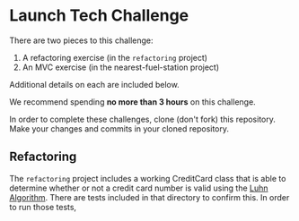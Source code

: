 # Launch Tech Challenge

There are two pieces to this challenge:

1. A refactoring exercise (in the `refactoring` project)
1. An MVC exercise (in the nearest-fuel-station project)

Additional details on each are included below.

We recommend spending **no more than 3 hours** on this challenge.

In order to complete these challenges, clone (don't fork) this repository. Make your changes and commits in your cloned repository.

## Refactoring

The `refactoring` project includes a working CreditCard class that is able to determine whether or not a credit card number is valid using the [Luhn Algorithm](https://en.wikipedia.org/wiki/Luhn_algorithm). There are tests included in that directory to confirm this. In order to run those tests,


